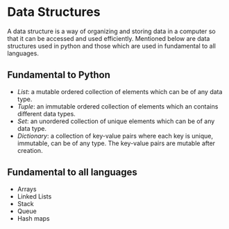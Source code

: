 # Data Structures
A data structure is a way of organizing and storing data in a computer so that it can be accessed and used efficiently. Mentioned below are data structures used in python and those which are used in fundamental to all languages.

## Fundamental to Python
- _List_: a mutable ordered collection of elements which can be of any data type.
- _Tuple_: an immutable ordered collection of elements which an contains different data types.
- _Set_: an unordered collection of unique elements which can be of any data type.
- _Dictionary_: a collection of key-value pairs where each key is unique, immutable, can be of any type. The key-value pairs are mutable after creation.

## Fundamental to all languages
- Arrays
- Linked Lists
- Stack
- Queue
- Hash maps